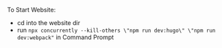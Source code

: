 To Start Website: 
- cd into the website dir
- run `npx concurrently --kill-others \"npm run dev:hugo\" \"npm run dev:webpack"` in Command Prompt
